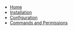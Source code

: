 * [Home](/)
* [Installation](installation.md)
* [Configuration](configuration.md)
* [Commands and Permissions](commands-and-perms.md)

